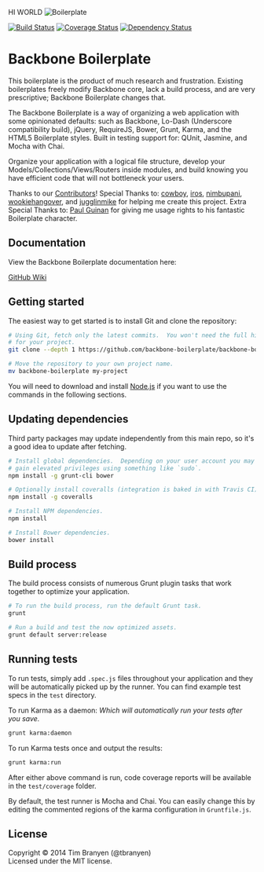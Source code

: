 HI WORLD
![Boilerplate](https://github.com/backbone-boilerplate/backbone-boilerplate/raw/assets/header.png)

[![Build Status](https://travis-ci.org/backbone-boilerplate/backbone-boilerplate.png?branch=master)](https://travis-ci.org/backbone-boilerplate/backbone-boilerplate) [![Coverage Status](https://coveralls.io/repos/backbone-boilerplate/backbone-boilerplate/badge.png)](https://coveralls.io/r/backbone-boilerplate/backbone-boilerplate) [![Dependency Status](https://gemnasium.com/backbone-boilerplate/backbone-boilerplate.png)](https://gemnasium.com/backbone-boilerplate/backbone-boilerplate)

Backbone Boilerplate
====================

This boilerplate is the product of much research and frustration.  Existing
boilerplates freely modify Backbone core, lack a build process, and are very
prescriptive; Backbone Boilerplate changes that.

The Backbone Boilerplate is a way of organizing a web application with some
opinionated defaults: such as Backbone, Lo-Dash (Underscore compatibility
build), jQuery, RequireJS, Bower, Grunt, Karma, and the HTML5 Boilerplate
styles.  Built in testing support for: QUnit, Jasmine, and Mocha with Chai.

Organize your application with a logical file structure, develop your
Models/Collections/Views/Routers inside modules, and build knowing you have
efficient code that will not bottleneck your users.

Thanks to our
[Contributors](https://github.com/backbone-boilerplate/backbone-boilerplate/contributors)!  Special Thanks to: [cowboy](http://github.com/cowboy),
[iros](http://github.com/iros), [nimbupani](http://github.com/nimbupani),
[wookiehangover](http://github.com/wookiehangover), and
[jugglinmike](http://github.com/jugglinmike) for helping me create this project.  Extra Special Thanks to: [Paul Guinan](http://bigredhair.com/work/paul.html)
for giving me usage rights to his fantastic Boilerplate character.

## Documentation ##

View the Backbone Boilerplate documentation here:

[GitHub Wiki](https://github.com/backbone-boilerplate/backbone-boilerplate/wiki)

## Getting started ##

The easiest way to get started is to install Git and clone the repository:

``` bash
# Using Git, fetch only the latest commits.  You won't need the full history
# for your project.
git clone --depth 1 https://github.com/backbone-boilerplate/backbone-boilerplate

# Move the repository to your own project name.
mv backbone-boilerplate my-project
```

You will need to download and install [Node.js](http://nodejs.org/) if you want
to use the commands in the following sections.

## Updating dependencies ##

Third party packages may update independently from this main repo, so it's a
good idea to update after fetching.

``` bash
# Install global dependencies.  Depending on your user account you may need to
# gain elevated privileges using something like `sudo`.
npm install -g grunt-cli bower

# Optionally install coveralls (integration is baked in with Travis CI).
npm install -g coveralls

# Install NPM dependencies.
npm install

# Install Bower dependencies.
bower install
```

## Build process ##

The build process consists of numerous Grunt plugin tasks that work together
to optimize your application.

``` bash
# To run the build process, run the default Grunt task.
grunt

# Run a build and test the now optimized assets.
grunt default server:release
```

## Running tests ##

To run tests, simply add `.spec.js` files throughout your application and they
will be automatically picked up by the runner.  You can find example test specs
in the `test` directory.

To run Karma as a daemon:
*Which will automatically run your tests after you save.*

``` bash
grunt karma:daemon
```

To run Karma tests once and output the results:

``` bash
grunt karma:run
```

After either above command is run, code coverage reports will be available in
the `test/coverage` folder.

By default, the test runner is Mocha and Chai.  You can easily change this by
editing the commented regions of the karma configuration in `Gruntfile.js`.

## License ##
Copyright © 2014 Tim Branyen (@tbranyen)  
Licensed under the MIT license.
